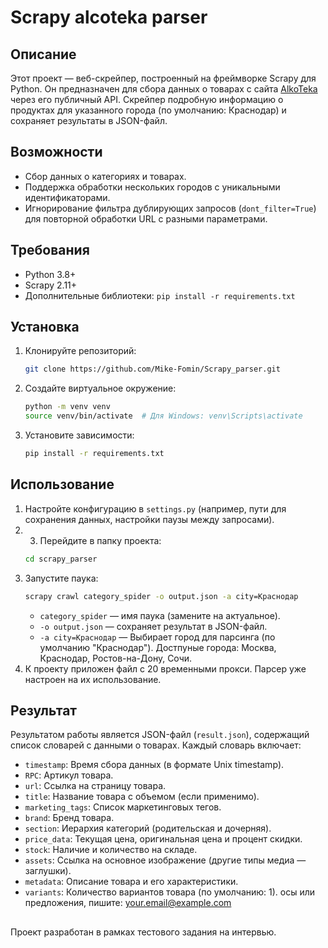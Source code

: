 # Scrapy alcoteka parser

## Описание
Этот проект — веб-скрейпер, построенный на фреймворке Scrapy для Python. Он предназначен для сбора данных о товарах с сайта [AlkoTeka](https://alkoteka.com) через его публичный API. Скрейпер подробную информацию о продуктах для указанного города (по умолчанию: Краснодар) и сохраняет результаты в JSON-файл.

## Возможности
- Сбор данных о категориях и товарах.
- Поддержка обработки нескольких городов с уникальными идентификаторами.
- Игнорирование фильтра дублирующих запросов (`dont_filter=True`) для повторной обработки URL с разными параметрами.

## Требования
- Python 3.8+
- Scrapy 2.11+
- Дополнительные библиотеки: `pip install -r requirements.txt`

## Установка
1. Клонируйте репозиторий:
   ```bash
   git clone https://github.com/Mike-Fomin/Scrapy_parser.git
   ```
2. Создайте виртуальное окружение:
   ```bash
   python -m venv venv
   source venv/bin/activate  # Для Windows: venv\Scripts\activate
   ```
3. Установите зависимости:
   ```bash
   pip install -r requirements.txt
   ```

## Использование
1. Настройте конфигурацию в `settings.py` (например, пути для сохранения данных, настройки паузы между запросами).
2. 3. Перейдите в папку проекта:
   ```bash
   cd scrapy_parser
   ```
3. Запустите паука:
   ```bash
   scrapy crawl category_spider -o output.json -a city=Краснодар
   ```
   - `category_spider` — имя паука (замените на актуальное).
   - `-o output.json` — сохраняет результат в JSON-файл.
   - `-a city=Краснодар` — Выбирает город для парсинга (по умолчанию "Краснодар"). Достпуные города: Москва, Краснодар, Ростов-на-Дону, Сочи.
4. К проекту приложен файл с 20 временными прокси. Парсер уже настроен на их использование.
   
## Результат
Результатом работы является JSON-файл (`result.json`), содержащий список словарей с данными о товарах. Каждый словарь включает:
- `timestamp`: Время сбора данных (в формате Unix timestamp).
- `RPC`: Артикул товара.
- `url`: Ссылка на страницу товара.
- `title`: Название товара с объемом (если применимо).
- `marketing_tags`: Список маркетинговых тегов.
- `brand`: Бренд товара.
- `section`: Иерархия категорий (родительская и дочерняя).
- `price_data`: Текущая цена, оригинальная цена и процент скидки.
- `stock`: Наличие и количество на складе.
- `assets`: Ссылка на основное изображение (другие типы медиа — заглушки).
- `metadata`: Описание товара и его характеристики.
- `variants`: Количество вариантов товара (по умолчанию: 1).
осы или предложения, пишите: your.email@example.com
##
Проект разработан в рамках тестового задания на интервью.
